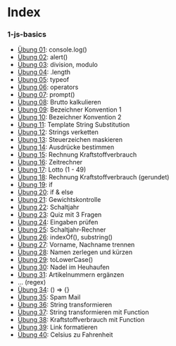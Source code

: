 # Index

### 1-js-basics

- [Übung 01](1-js-basics/day01-lesson01.html): console.log()
- [Übung 02](1-js-basics/day01-lesson02.html): alert()
- [Übung 03](1-js-basics/day01-lesson03.html): division, modulo
- [Übung 04](1-js-basics/day01-lesson04.html): .length
- [Übung 05](1-js-basics/day01-lesson05.html): typeof
- [Übung 06](1-js-basics/day01-lesson06.html): operators
- [Übung 07](1-js-basics/day02-lesson07.html): prompt()
- [Übung 08](1-js-basics/day02-lesson08.html): Brutto kalkulieren
- [Übung 09](1-js-basics/day02-lesson09.html): Bezeichner Konvention 1
- [Übung 10](1-js-basics/day02-lesson10.html): Bezeichner Konvention 2
- [Übung 11](1-js-basics/day02-lesson11.html): Template String Substitution
- [Übung 12](1-js-basics/day02-lesson12.html): Strings verketten
- [Übung 13](1-js-basics/day02-lesson13.html): Steuerzeichen maskieren
- [Übung 14](1-js-basics/day02-lesson14.html): Ausdrücke bestimmen
- [Übung 15](1-js-basics/day03-lesson15.html): Rechnung Kraftstoffverbrauch
- [Übung 16](1-js-basics/day03-lesson16.html): Zeitrechner
- [Übung 17](1-js-basics/day03-lesson17.html): Lotto (1 - 49)
- [Übung 18](1-js-basics/day03-lesson18.html): Rechnung Kraftstoffverbrauch (gerundet)
- [Übung 19](1-js-basics/day05-lesson19.html): if
- [Übung 20](1-js-basics/day05-lesson20.html): if & else
- [Übung 21](1-js-basics/day05-lesson21.html): Gewichtskontrolle
- [Übung 22](1-js-basics/day05-lesson22.html): Schaltjahr
- [Übung 23](1-js-basics/day06-lesson23.html): Quiz mit 3 Fragen
- [Übung 24](1-js-basics/day06-lesson24.html): Eingaben prüfen
- [Übung 25](1-js-basics/day06-lesson25.html): Schaltjahr-Rechner
- [Übung 26](1-js-basics/day07-lesson26.html): indexOf(), substring()
- [Übung 27](1-js-basics/day07-lesson27.html): Vorname, Nachname trennen
- [Übung 28](1-js-basics/day07-lesson28.html): Namen zerlegen und kürzen
- [Übung 29](1-js-basics/day07-lesson29.html): toLowerCase()
- [Übung 30](1-js-basics/day07-lesson30.html): Nadel im Heuhaufen
- [Übung 31](1-js-basics/day07-lesson31.html): Artikelnummern ergänzen
- ... (regex)
- [Übung 34](1-js-basics/day08-lesson34.html): () => {}
- [Übung 35](1-js-basics/day08-lesson35.html): Spam Mail
- [Übung 36](1-js-basics/day08-lesson36.html): String transformieren
- [Übung 37](1-js-basics/day08-lesson37.html): String transformieren mit Function
- [Übung 38](1-js-basics/day08-lesson38.html): Kraftstoffverbrauch mit Function
- [Übung 39](1-js-basics/day08-lesson39.html): Link formatieren
- [Übung 40](1-js-basics/day08-lesson40.html): Celsius zu Fahrenheit

